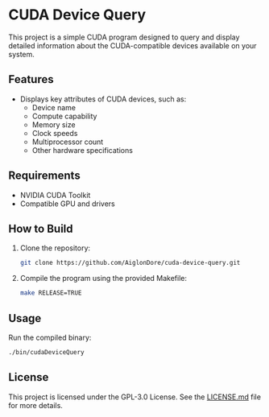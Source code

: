 # CUDA Device Query

This project is a simple CUDA program designed to query and display detailed information about the CUDA-compatible devices available on your system.

## Features

- Displays key attributes of CUDA devices, such as:
  - Device name
  - Compute capability
  - Memory size
  - Clock speeds
  - Multiprocessor count
  - Other hardware specifications

## Requirements

- NVIDIA CUDA Toolkit
- Compatible GPU and drivers

## How to Build

1. Clone the repository:
   ```bash
   git clone https://github.com/AiglonDore/cuda-device-query.git
   ```
2. Compile the program using the provided Makefile:
   ```bash
   make RELEASE=TRUE
   ```

## Usage

Run the compiled binary:
```bash
./bin/cudaDeviceQuery
```

## License

This project is licensed under the GPL-3.0 License. See the [LICENSE.md](./LICENSE.md) file for more details.
